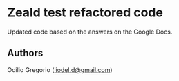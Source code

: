 # Zeald test refactored code

Updated code based on the answers on the Google Docs.

## Authors

Odilio Gregorio (liodel.d@gmail.com)
